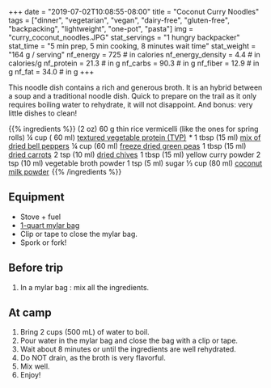 +++
date = "2019-07-02T10:08:55-08:00"
title = "Coconut Curry Noodles"
tags = ["dinner", "vegetarian", "vegan", "dairy-free", "gluten-free", "backpacking", "lightweight", "one-pot", "pasta"]
img = "curry_coconut_noodles.JPG"
stat_servings = "1 hungry backpacker"
stat_time = "5 min prep, 5 min cooking, 8 minutes wait time"
stat_weight = "164 g / serving"
nf_energy = 725 # in calories
nf_energy_density = 4.4 # in calories/g
nf_protein = 21.3 # in g
nf_carbs = 90.3 # in g
nf_fiber = 12.9 # in g
nf_fat = 34.0 # in g
+++

This noodle dish contains a rich and generous broth. It is an hybrid between a soup and a traditional noodle dish. Quick to prepare on the trail as it only requires boiling water to rehydrate, it will not disappoint. And bonus: very little dishes to clean!

{{% ingredients %}}
(2 oz) 60 g thin rice vermicelli (like the ones for spring rolls)
¼ cup ( 60 ml) <a target="_blank" href="https://www.amazon.com/gp/product/B001O8KG74/ref=as_li_tl?ie=UTF8&camp=1789&creative=9325&creativeASIN=B001O8KG74&linkCode=as2&tag=gourmethiking-20&linkId=aa10f3cdf53a5f6a2c7ad1aed9b2ab46">textured vegetable protein (TVP)</a><img src="//ir-na.amazon-adsystem.com/e/ir?t=gourmethiking-20&l=am2&o=1&a=B001O8KG74" width="1" height="1" border="0" alt="" style="border:none !important; margin:0px !important;" /> *
1 tbsp (15 ml) <a target="_blank" href="https://www.amazon.com/gp/product/B007C7D2D6/ref=as_li_tl?ie=UTF8&camp=1789&creative=9325&creativeASIN=B007C7D2D6&linkCode=as2&tag=gourmethiking-20&linkId=5b56f5d3ec2990fd9813ea9dcb7dcabc">mix of dried bell peppers</a><img src="//ir-na.amazon-adsystem.com/e/ir?t=gourmethiking-20&l=am2&o=1&a=B007C7D2D6" width="1" height="1" border="0" alt="" style="border:none !important; margin:0px !important;" />
¼ cup (60 ml) <a target="_blank" href="https://www.amazon.com/gp/product/B0084737MO/ref=as_li_tl?ie=UTF8&camp=1789&creative=9325&creativeASIN=B0084737MO&linkCode=as2&tag=gourmethiking-20&linkId=0d0bcc9886a044beaf33f0acf8b67cfa">freeze dried green peas</a><img src="//ir-na.amazon-adsystem.com/e/ir?t=gourmethiking-20&l=am2&o=1&a=B0084737MO" width="1" height="1" border="0" alt="" style="border:none !important; margin:0px !important;" />
1 tbsp (15 ml) <a target="_blank" href="https://www.amazon.com/gp/product/B007C7H412/ref=as_li_tl?ie=UTF8&camp=1789&creative=9325&creativeASIN=B007C7H412&linkCode=as2&tag=gourmethiking-20&linkId=578f903ee879e402f0754f49c92adfb0">dried carrots</a><img src="//ir-na.amazon-adsystem.com/e/ir?t=gourmethiking-20&l=am2&o=1&a=B007C7H412" width="1" height="1" border="0" alt="" style="border:none !important; margin:0px !important;" />
2 tsp (10 ml) <a target="_blank" href="https://www.amazon.com/gp/product/B007C7IGTQ/ref=as_li_tl?ie=UTF8&camp=1789&creative=9325&creativeASIN=B007C7IGTQ&linkCode=as2&tag=gourmethiking-20&linkId=f4af7ca9eb5b401ed64af271716268bb">dried chives</a><img src="//ir-na.amazon-adsystem.com/e/ir?t=gourmethiking-20&l=am2&o=1&a=B007C7IGTQ" width="1" height="1" border="0" alt="" style="border:none !important; margin:0px !important;" />
1 tbsp (15 ml) yellow curry powder
2 tsp (10 ml) vegetable broth powder
1 tsp (5 ml) sugar
⅓ cup (80 ml) <a target="_blank" href="https://www.amazon.com/gp/product/B015HT13H2/ref=as_li_tl?ie=UTF8&camp=1789&creative=9325&creativeASIN=B015HT13H2&linkCode=as2&tag=gourmethiking-20&linkId=97ff2eb8c8b426b53dba0226c6d76843">coconut milk powder</a><img src="//ir-na.amazon-adsystem.com/e/ir?t=gourmethiking-20&l=am2&o=1&a=B015HT13H2" width="1" height="1" border="0" alt="" style="border:none !important; margin:0px !important;" />
{{% /ingredients %}}

## Equipment
- Stove + fuel
- <a target="_blank" href="https://www.amazon.com/gp/product/B00967K3EQ/ref=as_li_tl?ie=UTF8&camp=1789&creative=9325&creativeASIN=B00967K3EQ&linkCode=as2&tag=gourmethiking-20&linkId=f4e13060617e765da5e097b0a634649f">1-quart mylar bag</a><img src="//ir-na.amazon-adsystem.com/e/ir?t=gourmethiking-20&l=am2&o=1&a=B00967K3EQ" width="1" height="1" border="0" alt="" style="border:none !important; margin:0px !important;" />
- Clip or tape to close the mylar bag.
- Spork or fork!
 
## Before trip
1. In a mylar bag : mix all the ingredients.

 
## At camp
1. Bring 2 cups (500 mL) of water to boil.
1. Pour water in the mylar bag and close the bag with a clip or tape.
1. Wait about 8 minutes or until the ingredients are well rehydrated.
1. Do NOT drain, as the broth is very flavorful.
1. Mix well.
1. Enjoy!


